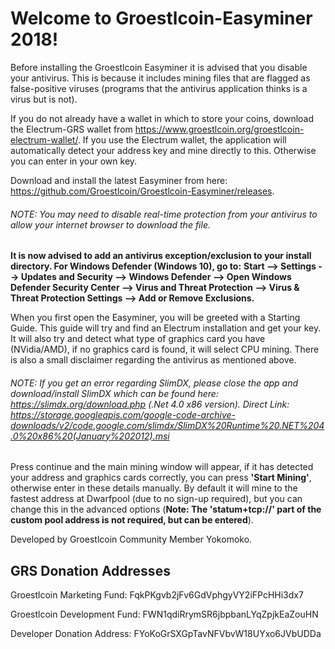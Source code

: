 Welcome to Groestlcoin-Easyminer 2018!
==============

Before installing the Groestlcoin Easyminer it is advised that you disable your antivirus. This is because it includes mining files that are flagged as false-positive viruses (programs that the antivirus application thinks is a virus but is not). 

If you do not already have a wallet in which to store your coins, download the Electrum-GRS wallet from https://www.groestlcoin.org/groestlcoin-electrum-wallet/. If you use the Electrum wallet, the application will automatically detect your address key and mine directly to this. Otherwise you can enter in your own key.

Download and install the latest Easyminer from here: https://github.com/Groestlcoin/Groestlcoin-Easyminer/releases.
###### NOTE: You may need to disable real-time protection from your antivirus to allow your internet browser to download the file.

**It is now advised to add an antivirus exception/exclusion to your install directory. For Windows Defender (Windows 10), go to:**
**Start --> Settings --> Updates and Security --> Windows Defender --> Open Windows Defender Security Center --> Virus and Threat Protection --> Virus & Threat Protection Settings --> Add or Remove Exclusions.**


When you first open the Easyminer, you will be greeted with a Starting Guide. This guide will try and find an Electrum installation and get your key. It will also try and detect what type of graphics card you have (NVidia/AMD), if no graphics card is found, it will select CPU mining. There is also a small disclaimer regarding the antivirus as mentioned above.
###### NOTE: If you get an error regarding SlimDX, please close the app and download/install SlimDX which can be found here: https://slimdx.org/download.php (.Net 4.0 x86 version). Direct Link: https://storage.googleapis.com/google-code-archive-downloads/v2/code.google.com/slimdx/SlimDX%20Runtime%20.NET%204.0%20x86%20(January%202012).msi

Press continue and the main mining window will appear, if it has detected your address and graphics cards correctly, you can press **'Start Mining'**, otherwise enter in these details manually. By default it will mine to the fastest address at Dwarfpool  (due to no sign-up required), but you can change this in the advanced options (**Note: The 'statum+tcp://' part of the custom pool address is not required, but can be entered**).


Developed by Groestlcoin Community Member Yokomoko.

## GRS Donation Addresses

Groestlcoin Marketing Fund: FqkPKgvb2jFv6GdVphgyVY2iFPcHHi3dx7

Groestlcoin Development Fund: FWN1qdiRrymSR6jbpbanLYqZpjkEaZouHN


Developer Donation Address: FYoKoGrSXGpTavNFVbvW18UYxo6JVbUDDa
